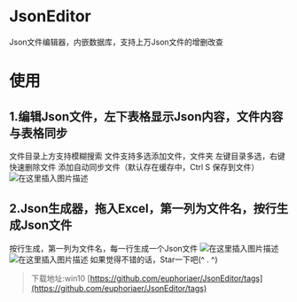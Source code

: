 # JsonEditor
Json文件编辑器，内嵌数据库，支持上万Json文件的增删改查

# 使用

## 1.编辑Json文件，左下表格显示Json内容，文件内容与表格同步
文件目录上方支持模糊搜索
文件支持多选添加文件，文件夹
左键目录多选，右键快速删除文件
添加自动同步文件（默认存在缓存中，Ctrl S 保存到文件）
![在这里插入图片描述](https://img-blog.csdnimg.cn/2021070815441981.png?x-oss-process=image/watermark,type_ZmFuZ3poZW5naGVpdGk,shadow_10,text_aHR0cHM6Ly9ibG9nLmNzZG4ubmV0L2V1cGhvcmlhcw==,size_16,color_FFFFFF,t_70)

## 2.Json生成器，拖入Excel，第一列为文件名，按行生成Json文件
按行生成，第一列为文件名，每一行生成一个Json文件
![在这里插入图片描述](https://img-blog.csdnimg.cn/20210708154543453.png?x-oss-process=image/watermark,type_ZmFuZ3poZW5naGVpdGk,shadow_10,text_aHR0cHM6Ly9ibG9nLmNzZG4ubmV0L2V1cGhvcmlhcw==,size_16,color_FFFFFF,t_70)
![在这里插入图片描述](https://img-blog.csdnimg.cn/20210708155428916.png?x-oss-process=image/watermark,type_ZmFuZ3poZW5naGVpdGk,shadow_10,text_aHR0cHM6Ly9ibG9nLmNzZG4ubmV0L2V1cGhvcmlhcw==,size_16,color_FFFFFF,t_70)
如果觉得不错的话，Star一下吧(^  .  ^)
> 下载地址:win10 [https://github.com/euphoriaer/JsonEditor/tags](https://github.com/euphoriaer/JsonEditor/tags)
